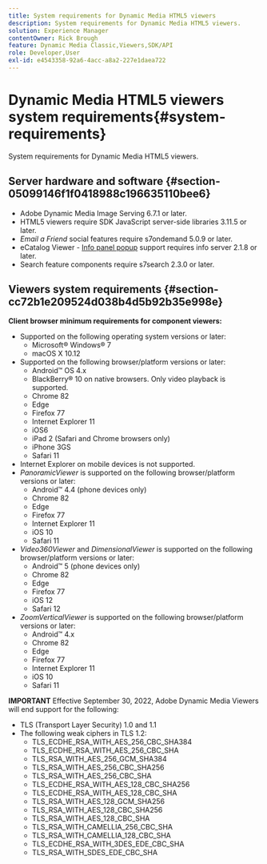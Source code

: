 ```yaml
---
title: System requirements for Dynamic Media HTML5 viewers
description: System requirements for Dynamic Media HTML5 viewers.
solution: Experience Manager
contentOwner: Rick Brough
feature: Dynamic Media Classic,Viewers,SDK/API
role: Developer,User
exl-id: e4543358-92a6-4acc-a8a2-227e1daea722
---
```

# Dynamic Media HTML5 viewers system requirements{#system-requirements}

System requirements for Dynamic Media HTML5 viewers.

<!-- Updated March 03, 2022 Contact is now Deepa Gupta -->

<!-- Updated April 06, 2021 from https://wiki.corp.adobe.com/pages/viewpage.action?spaceKey=scene7qa&title=s7Viewers%2C+S7SDK%2C+S7OnDemand+Release+Notes - Contact is Sasha -->

## Server hardware and software {#section-05099146f1f0418988c196635110bee6}

<!-- Updated March 03, 2022 Contact is now Deepa Gupta -->

* Adobe Dynamic Media Image Serving 6.7.1 or later.
* HTML5 viewers require SDK JavaScript server-side libraries 3.11.5 or later.
* *Email a Friend* social features require s7ondemand 5.0.9 or later.
* eCatalog Viewer - [Info panel popup](/help/aem-viewers-ref/c-html5-s7-aem-asset-viewers/c-html5-20-ecatalog-viewer-about/c-html5-20-ecatalog-viewer-customizingviewer/r-html5-ecatalog-viewer-20-customize-infopanelpopup.md) support requires info server 2.1.8 or later.
* Search feature components require s7search 2.3.0 or later.

## Viewers system requirements {#section-cc72b1e209524d038b4d5b92b35e998e}

**Client browser minimum requirements for component viewers:**

* Supported on the following operating system versions or later:
  * Microsoft® Windows® 7
  * macOS X 10.12
* Supported on the following browser/platform versions or later:
  * Android™ OS 4.x
  * BlackBerry® 10 on native browsers. Only video playback is supported.
  * Chrome 82
  * Edge
  * Firefox 77
  * Internet Explorer 11
  * iOS6
  * iPad 2 (Safari and Chrome browsers only)
  * iPhone 3GS
  * Safari 11
* Internet Explorer on mobile devices is not supported.
* *PanoramicViewer* is supported on the following browser/platform versions or later:
  * Android™ 4.4 (phone devices only)
  * Chrome 82
  * Edge
  * Firefox 77
  * Internet Explorer 11
  * iOS 10
  * Safari 11
* *Video360Viewer* and *DimensionalViewer* is supported on the following browser/platform versions or later:
  * Android™ 5 (phone devices only)
  * Chrome 82
  * Edge
  * Firefox 77
  * iOS 12
  * Safari 12
* *ZoomVerticalViewer* is supported on the following browser/platform versions or later:
  * Android™ 4.x
  * Chrome 82
  * Edge
  * Firefox 77
  * Internet Explorer 11
  * iOS 10
  * Safari 11


**IMPORTANT**
Effective September 30, 2022, Adobe Dynamic Media Viewers will end support for the following:

* TLS (Transport Layer Security) 1.0 and 1.1
* The following weak ciphers in TLS 1.2:
  * TLS_ECDHE_RSA_WITH_AES_256_CBC_SHA384
  * TLS_ECDHE_RSA_WITH_AES_256_CBC_SHA
  * TLS_RSA_WITH_AES_256_GCM_SHA384
  * TLS_RSA_WITH_AES_256_CBC_SHA256
  * TLS_RSA_WITH_AES_256_CBC_SHA
  * TLS_ECDHE_RSA_WITH_AES_128_CBC_SHA256
  * TLS_ECDHE_RSA_WITH_AES_128_CBC_SHA
  * TLS_RSA_WITH_AES_128_GCM_SHA256
  * TLS_RSA_WITH_AES_128_CBC_SHA256
  * TLS_RSA_WITH_AES_128_CBC_SHA
  * TLS_RSA_WITH_CAMELLIA_256_CBC_SHA
  * TLS_RSA_WITH_CAMELLIA_128_CBC_SHA
  * TLS_ECDHE_RSA_WITH_3DES_EDE_CBC_SHA
  * TLS_RSA_WITH_SDES_EDE_CBC_SHA


<!-- >[!NOTE]
>
>Effective September 30, 2018, Adobe Dynamic Media Classic Viewers ended support of Transport Layer Security 1.0 (TLS 1.0). As such, Dynamic Media Classic no longer supports viewers on the following browsers/platforms that support TLS 1.0 (Adobe recommends using TLS 1.2 or later):
>
> * Android™ 2.3.7
> * Android™ 4.0.4
> * Android™ 4.1.1
> * Android™ 4.2.2
> * Android™ 4.3
> * Internet Explorer 7 on Window Vista®
> * Internet Explorer 8 on Windows® XP
> * Internet Explorer 8-10 on Windows® 7
> * Internet Explorer 10 on Windows® Phone 8.0
> * Safari 5.1.9 on Apple OS X 10.6.8
> * Safari 6.0.4 on Apple OS X 10.8.4
> * Java™ 6u45
> * Java™ 7u25
> * OpenSSL 0.9.8y
> * Baidu January 2015

>[!NOTE]
>
>FLASH VIEWERS END-OF-LIFE — Effective January 31, 2017, Adobe Dynamic Media Classic officially ended support for the Flash viewer platform. -->
